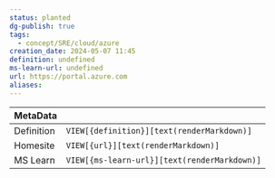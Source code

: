 ```yaml
---
status: planted
dg-publish: true
tags:
  - concept/SRE/cloud/azure
creation_date: 2024-05-07 11:45
definition: undefined
ms-learn-url: undefined
url: https://portal.azure.com
aliases:
---
```


| MetaData   |                                              |
| ---------- | -------------------------------------------- |
| Definition | `VIEW[{definition}][text(renderMarkdown)]`   |
| Homesite   | `VIEW[{url}][text(renderMarkdown)]`          |
| MS Learn   | `VIEW[{ms-learn-url}][text(renderMarkdown)]` |
